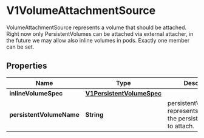 

# V1VolumeAttachmentSource

VolumeAttachmentSource represents a volume that should be attached. Right now only PersistentVolumes can be attached via external attacher, in the future we may allow also inline volumes in pods. Exactly one member can be set.

## Properties

| Name | Type | Description | Notes |
|------------ | ------------- | ------------- | -------------|
|**inlineVolumeSpec** | [**V1PersistentVolumeSpec**](V1PersistentVolumeSpec.md) |  |  [optional] |
|**persistentVolumeName** | **String** | persistentVolumeName represents the name of the persistent volume to attach. |  [optional] |



